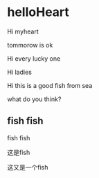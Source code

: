 # helloHeart

Hi myheart

tommorow is ok

Hi every lucky one

Hi ladies

Hi this is a good fish from sea

what do you think?

## fish fish

fish fish

这是fish

这又是一个fish